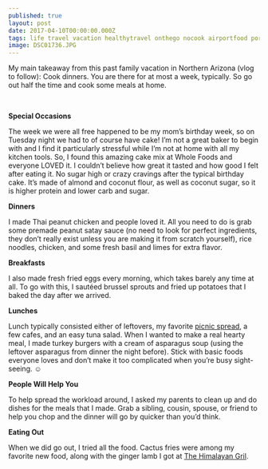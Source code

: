 ```yaml
---
published: true
layout: post
date: 2017-04-10T00:00:00.000Z
tags: life travel vacation healthytravel onthego nocook airportfood portable lunch dinner snacks familyvacation
image: DSC01736.JPG
---
```


My main takeaway from this past family vacation in Northern Arizona (vlog to follow): Cook dinners. You are there for at most a week, typically. So go out half the time and cook some meals at home.

<br>

**Special Occasions**

The week we were all free happened to be my mom’s birthday week, so on Tuesday night we had to of course have cake! I’m not a great baker to begin with and I find it particularly stressful while I’m not at home with all my kitchen tools. So, I found this amazing cake mix at Whole Foods and everyone LOVED it. I couldn’t believe how great it tasted and how good I felt after eating it. No sugar high or crazy cravings after the typical birthday cake. It’s made of almond and coconut flour, as well as coconut sugar, so it is higher protein and lower carb and sugar. 

**Dinners**

I made Thai peanut chicken and people loved it. All you need to do is grab some premade peanut satay sauce (no need to look for perfect ingredients, they don’t really exist unless you are making it from scratch yourself), rice noodles, chicken, and some fresh basil and limes for extra flavor. 

**Breakfasts**

I also made fresh fried eggs every morning, which takes barely any time at all. To go with this, I sautéed brussel sprouts and fried up potatoes that I baked the day after we arrived.

**Lunches**

Lunch typically consisted either of leftovers, my favorite [picnic spread](), a few cafes, and an easy tuna salad. When I wanted to make a real hearty meal, I made turkey burgers with a cream of asparagus soup (using the leftover asparagus from dinner the night before). Stick with basic foods everyone loves and don’t make it too complicated when you’re busy sight-seeing. ☺

**People Will Help You**

To help spread the workload around, I asked my parents to clean up and do dishes for the meals that I made. Grab a sibling, cousin, spouse, or friend to help you chop and the dinner will go by quicker than you’d think. 

**Eating Out**

When we did go out, I tried all the food. Cactus fries were among my favorite new food, along with the ginger lamb I got at [The Himalayan Gril](). 
